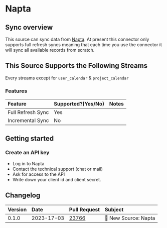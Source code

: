 # Napta 

## Sync overview

This source can sync data from [Napta](https://app.swaggerhub.com/apis/Napta/Napta/1.0.0). At present this connector only supports full refresh syncs meaning that each time you use the connector it will sync all available records from scratch.

## This Source Supports the Following Streams
Every streams except for `user_calendar` & `project_calendar`

### Features

| Feature           | Supported?\(Yes/No\) | Notes |
| :---------------- | :------------------- | :---- |
| Full Refresh Sync | Yes                  |       |
| Incremental Sync  | No                   |       |

## Getting started

### Create an API key

- Log in to Napta
- Contact the technical support (chat or mail)
- Ask for access to the API
- Write down your client id and client secret.

## Changelog

| Version | Date       | Pull Request                                             | Subject                           |
| :------ | :--------- | :------------------------------------------------------- | :-------------------------------- |
| 0.1.0   | 2023-17-03 | [23766](https://github.com/airbytehq/airbyte/pull/23766) | 🎉 New Source: Napta              |
